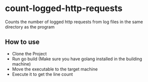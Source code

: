 # count-logged-http-requests
Counts the number of logged http requests from log files in the same directory as the program

## How to use
- Clone the Project
- Run go build (Make sure you have golang installed in the building machine)
- Move the executable to the target machine
- Execute it to get the line count